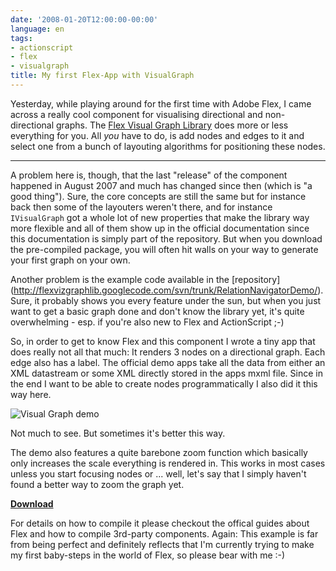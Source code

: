 ```yaml
---
date: '2008-01-20T12:00:00-00:00'
language: en
tags:
- actionscript
- flex
- visualgraph
title: My first Flex-App with VisualGraph
---
```



Yesterday, while playing around for the first time with Adobe Flex, I came across a really cool component for visualising directional and non-directional graphs. The [Flex Visual Graph Library](http://code.google.com/p/flexvizgraphlib/) does more or less everything for you. All *you* have to do, is add nodes and edges to it and select one from a bunch of layouting algorithms for positioning these nodes.

-------------------------------

A problem here is, though, that the last "release" of the component happened in August 2007 and much has changed since then (which is "a good thing"). Sure, the core concepts are still the same but for instance back then some of the layouters weren't there, and for instance `IVisualGraph` got a whole lot of new properties that make the library way more flexible and all of them show up in the official documentation since this documentation is simply part of the repository. But when you download the pre-compiled package, you will often hit walls on your way to generate your first graph on your own.

Another problem is the example code available in the [repository] (http://flexvizgraphlib.googlecode.com/svn/trunk/RelationNavigatorDemo/). Sure, it probably shows you every feature under the sun, but when you just want to get a basic graph done and don't know the library yet, it's quite overwhelming - esp. if you're also new to Flex and ActionScript ;-)

So, in order to get to know Flex and this component I wrote a tiny app that does really not all that much: It renders 3 nodes on a directional graph. Each edge also has a label. The official demo apps take all the data from either an XML datastream or some XML directly stored in the apps mxml file. Since in the end I want to be able to create nodes programmatically I also did it this way here.

<div class="figure">
<img src="/media/2008/visualgraphdemo.png" alt="Visual Graph demo"/>
<p class="caption">Not much to see. But sometimes it's better this way.</p>
</div>

The demo also features a quite barebone zoom function which basically only increases the scale everything is rendered in. This works in most cases unless you start focusing nodes or ... well, let's say that I simply haven't found a better way to zoom the graph yet.

<strong>[Download](/media/2008/Graph.mxml)</strong>

For details on how to compile it please checkout the offical guides about Flex and how to compile 3rd-party components. Again: This example is far from being perfect and definitely reflects that I'm currently trying to make my first baby-steps in the world of Flex, so please bear with me :-)
